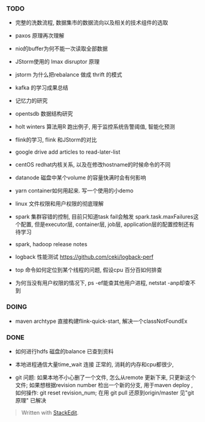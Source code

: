 ### TODO
* 完整的洗数流程, 数据集市的数据流向以及相关的技术组件的选取
* paxos 原理再次理解
* nio的buffer为何不能一次读取全部数据
* JStorm使用的 lmax disruptor 原理
* jstorm 为什么把rebalance 做成 thrift 的模式
* kafka 的学习成果总结
* 记忆力的研究
* opentsdb 数据结构研究
* holt winters 算法用R 跑出例子, 用于监控系统告警阈值, 智能化预测
* flink的学习, flink 和JStorm的对比
* google drive add articles to read-later-list
* centOS redhat内核关系, 以及在修改hostname的时候命令的不同
* datanode 磁盘中某个volume 的容量快满时会有何影响
* yarn container如何用起来. 写一个使用的小demo
* linux 文件权限和用户权限的彻底理解
* spark 集群容错的控制, 目前只知道task fail会触发 spark.task.maxFailures这个配置, 但是executor层, container层, job层, application层的配置控制还有待学习
* spark, hadoop release notes
* logback 性能测试 https://github.com/ceki/logback-perf
* top 命令如何定位到某个线程的问题, 假设cpu 百分百如何排查

* 为何当没有用户权限的情况下, ps -ef能查其他用户进程, netstat -anp却查不到

### DOING
* maven archtype 直接构建flink-quick-start, 解决一个classNotFoundEx 


### DONE
* 如何进行hdfs 磁盘的balance
已查到资料
* 本地进程通信大量time_wait 连接
正常的, 消耗的内存和cpu都很少, 

* git 问题: 如果本地不小心删了一个文件, 怎么从remote 更新下来, 只更新这个文件; 如果想根据revision number 检出一个新的分支, 用于maven deploy , 如何操作: git reset revision_num; 在用 git pull 还原到origin/master 
见"git 原理" 已解决
> Written with [StackEdit](https://stackedit.io/).
<!--stackedit_data:
eyJoaXN0b3J5IjpbNDE0NjI4ODM1LC0xNjY2OTA2NjQ5LDg1OD
I0NTEyNCwtNDI2NzgzMDkzLC0xNDUyMTA0NjIsNDI5Mzk0Mjks
LTU0MTk2MDczOSwtMTI3MTU1NTQwOSwtMjgzNTAzOTM3LDEzOD
Q0NDA5NzQsOTIxMDk1MDAsLTgzNTM3NjI3Ml19
-->